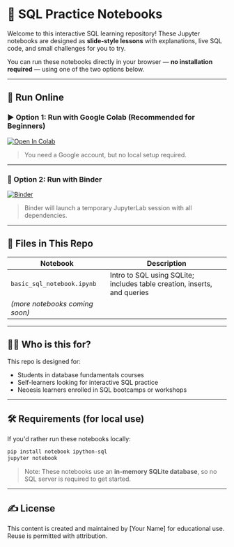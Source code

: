 # 📘 SQL Practice Notebooks

Welcome to this interactive SQL learning repository! These Jupyter notebooks are designed as **slide-style lessons** with explanations, live SQL code, and small challenges for you to try.

You can run these notebooks directly in your browser — **no installation required** — using one of the two options below.

---

## 🚀 Run Online

### ▶️ Option 1: Run with Google Colab (Recommended for Beginners)

[![Open In Colab](https://colab.research.google.com/assets/colab-badge.svg)](https://colab.research.google.com/github/joseortizcostadev/testjupyter/blob/main/basic_sql_notebook.ipynb)

> You need a Google account, but no local setup required.

---

### 🔁 Option 2: Run with Binder

[![Binder](https://mybinder.org/badge_logo.svg)](https://mybinder.org/v2/gh/joseortizcostadev/testjupyter/HEAD?labpath=basic_sql_notebook.ipynb)

> Binder will launch a temporary JupyterLab session with all dependencies.

---

## 📂 Files in This Repo

| Notebook | Description |
|----------|-------------|
| `basic_sql_notebook.ipynb` | Intro to SQL using SQLite; includes table creation, inserts, and queries |
| *(more notebooks coming soon)* | |

---

## 🧑‍🏫 Who is this for?

This repo is designed for:
- Students in database fundamentals courses
- Self-learners looking for interactive SQL practice
- Neoesis learners enrolled in SQL bootcamps or workshops

---

## 🛠 Requirements (for local use)

If you'd rather run these notebooks locally:

```bash
pip install notebook ipython-sql
jupyter notebook
```

> Note: These notebooks use an **in-memory SQLite database**, so no SQL server is required to get started.

---

## ✍️ License

This content is created and maintained by [Your Name] for educational use. Reuse is permitted with attribution.

